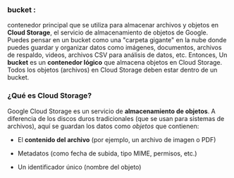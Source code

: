 

### bucket : 

contenedor principal que se utiliza para almacenar archivos y objetos en **Cloud Storage**, el servicio de almacenamiento de objetos de Google. Puedes pensar en un bucket como una "carpeta gigante" en la nube donde puedes guardar y organizar datos como imágenes, documentos, archivos de respaldo, videos, archivos CSV para análisis de datos, etc. Entonces, Un **bucket** es un **contenedor lógico** que almacena objetos en Cloud Storage. Todos los objetos (archivos) en Cloud Storage deben estar dentro de un bucket.

### ¿Qué es Cloud Storage?

Google Cloud Storage es un servicio de **almacenamiento de objetos**. A diferencia de los discos duros tradicionales (que se usan para sistemas de archivos), aquí se guardan los datos como _objetos_ que contienen:

- El **contenido del archivo** (por ejemplo, un archivo de imagen o PDF)
    
- Metadatos (como fecha de subida, tipo MIME, permisos, etc.)
    
- Un identificador único (nombre del objeto)
